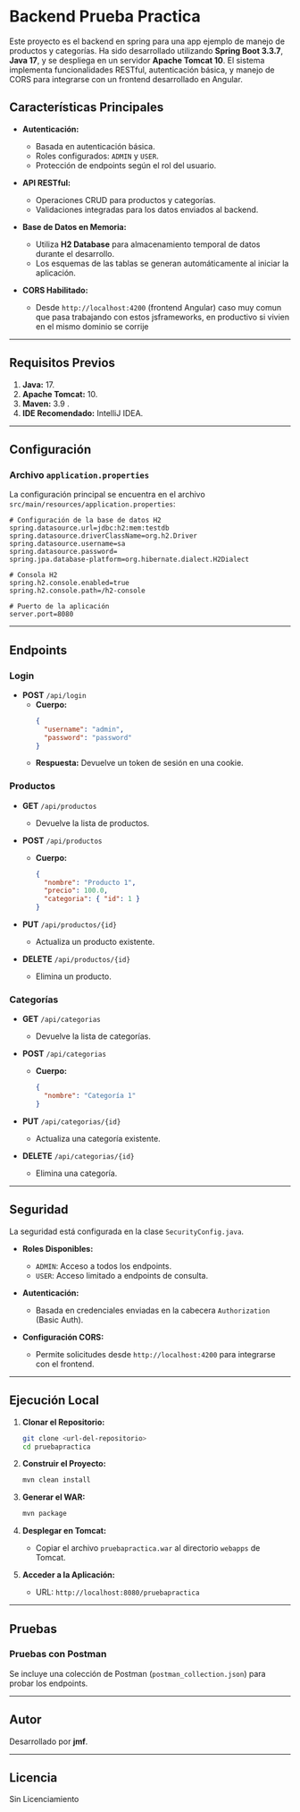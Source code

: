 # Backend Prueba Practica

Este proyecto es el backend en spring para una app ejemplo de manejo de productos y categorías.
Ha sido desarrollado utilizando **Spring Boot 3.3.7**, **Java 17**, y se despliega en un servidor **Apache Tomcat 10**. 
El sistema implementa funcionalidades RESTful, autenticación básica, y manejo de CORS para integrarse con un frontend desarrollado en Angular.

## Características Principales

- **Autenticación:**
  - Basada en autenticación básica.
  - Roles configurados: `ADMIN` y `USER`.
  - Protección de endpoints según el rol del usuario.

- **API RESTful:**
  - Operaciones CRUD para productos y categorías.
  - Validaciones integradas para los datos enviados al backend.

- **Base de Datos en Memoria:**
  - Utiliza **H2 Database** para almacenamiento temporal de datos durante el desarrollo.
  - Los esquemas de las tablas se generan automáticamente al iniciar la aplicación.

- **CORS Habilitado:**
  - Desde `http://localhost:4200` (frontend Angular) caso muy comun que pasa trabajando con estos jsframeworks, en productivo si vivien en el mismo dominio se corrije

---

## Requisitos Previos

1. **Java:**  17.
2. **Apache Tomcat:** 10.
3. **Maven:**  3.9 .
4. **IDE Recomendado:** IntelliJ IDEA.

---

## Configuración

### Archivo `application.properties`

La configuración principal se encuentra en el archivo `src/main/resources/application.properties`:

```properties
# Configuración de la base de datos H2
spring.datasource.url=jdbc:h2:mem:testdb
spring.datasource.driverClassName=org.h2.Driver
spring.datasource.username=sa
spring.datasource.password=
spring.jpa.database-platform=org.hibernate.dialect.H2Dialect

# Consola H2
spring.h2.console.enabled=true
spring.h2.console.path=/h2-console

# Puerto de la aplicación
server.port=8080
```

---



## Endpoints 

### **Login**
- **POST** `/api/login`
  - **Cuerpo:**
    ```json
    {
      "username": "admin",
      "password": "password"
    }
    ```
  - **Respuesta:** Devuelve un token de sesión en una cookie.

### **Productos**
- **GET** `/api/productos`
  - Devuelve la lista de productos.

- **POST** `/api/productos`
  - **Cuerpo:**
    ```json
    {
      "nombre": "Producto 1",
      "precio": 100.0,
      "categoria": { "id": 1 }
    }
    ```

- **PUT** `/api/productos/{id}`
  - Actualiza un producto existente.

- **DELETE** `/api/productos/{id}`
  - Elimina un producto.

### **Categorías**
- **GET** `/api/categorias`
  - Devuelve la lista de categorías.

- **POST** `/api/categorias`
  - **Cuerpo:**
    ```json
    {
      "nombre": "Categoría 1"
    }
    ```

- **PUT** `/api/categorias/{id}`
  - Actualiza una categoría existente.

- **DELETE** `/api/categorias/{id}`
  - Elimina una categoría.

---

## Seguridad

La seguridad está configurada en la clase `SecurityConfig.java`.

- **Roles Disponibles:**
  - `ADMIN`: Acceso a todos los endpoints.
  - `USER`: Acceso limitado a endpoints de consulta.

- **Autenticación:**
  - Basada en credenciales enviadas en la cabecera `Authorization` (Basic Auth).

- **Configuración CORS:**
  - Permite solicitudes desde `http://localhost:4200` para integrarse con el frontend.

---

## Ejecución Local

1. **Clonar el Repositorio:**
   ```bash
   git clone <url-del-repositorio>
   cd pruebapractica
   ```

2. **Construir el Proyecto:**
   ```bash
   mvn clean install
   ```

3. **Generar el WAR:**
   ```bash
   mvn package
   ```

4. **Desplegar en Tomcat:**
   - Copiar el archivo `pruebapractica.war` al directorio `webapps` de Tomcat.

5. **Acceder a la Aplicación:**
   - URL: `http://localhost:8080/pruebapractica`

---

## Pruebas

### Pruebas con Postman
Se incluye una colección de Postman (`postman_collection.json`) para probar los endpoints.


---

## Autor
Desarrollado por **jmf**.

---

## Licencia
Sin Licenciamiento
